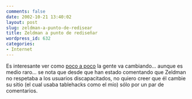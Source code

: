 ```yaml
---
comments: false
date: 2002-10-21 13:40:02
layout: post
slug: zeldman-a-punto-de-redisear
title: Zeldman a punto de rediseñar
wordpress_id: 632
categories:
- Internet
---
```


Es interesante ver como [poco a poco](http://www.zeldman.com) la gente va cambiando… aunque es medio raro… se nota que desde que han estado comentando que Zeldman no respetaba a los usuarios discapacitados, no quiero creer que él cambie su sitio (el cual usaba tablehacks como el mío) sólo por un par de comentarios.




 
